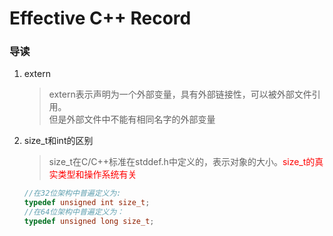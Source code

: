 # Effective C++ Record
### 导读
1. extern
    > extern表示声明为一个外部变量，具有外部链接性，可以被外部文件引用。  
    > 但是外部文件中不能有相同名字的外部变量

2. size_t和int的区别
    > size_t在C/C++标准在stddef.h中定义的，表示对象的大小。<font color = red>size_t的真实类型和操作系统有关</font>
    ````C++
    //在32位架构中普遍定义为:
    typedef unsigned int size_t;
    //在64位架构中普遍定义为：
    typedef unsigned long size_t;
    ````
    
    